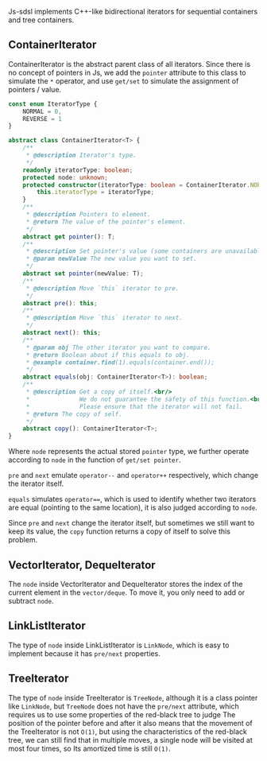 Js-sdsl implements C++-like bidirectional iterators for sequential containers and tree containers.

## ContainerIterator

ContainerIterator is the abstract parent class of all iterators. Since there is no concept of pointers in Js, we add the `pointer` attribute to this class to simulate the `*` operator, and use `get/set` to simulate the assignment of pointers / value.

```typescript
const enum IteratorType {
    NORMAL = 0,
    REVERSE = 1
}

abstract class ContainerIterator<T> {
    /**
     * @description Iterator's type.
     */
    readonly iteratorType: boolean;
    protected node: unknown;
    protected constructor(iteratorType: boolean = ContainerIterator.NORMAL) {
        this.iteratorType = iteratorType;
    }
    /**
     * @description Pointers to element.
     * @return The value of the pointer's element.
     */
    abstract get pointer(): T;
    /**
     * @description Set pointer's value (some containers are unavailable).
     * @param newValue The new value you want to set.
     */
    abstract set pointer(newValue: T);
    /**
     * @description Move `this` iterator to pre.
     */
    abstract pre(): this;
    /**
     * @description Move `this` iterator to next.
     */
    abstract next(): this;
    /**
     * @param obj The other iterator you want to compare.
     * @return Boolean about if this equals to obj.
     * @example container.find(1).equals(container.end());
     */
    abstract equals(obj: ContainerIterator<T>): boolean;
    /**
     * @description Get a copy of itself.<br/>
     *              We do not guarantee the safety of this function.<br/>
     *              Please ensure that the iterator will not fail.
     * @return The copy of self.
     */
    abstract copy(): ContainerIterator<T>;
}
```

Where `node` represents the actual stored `pointer` type, we further operate according to `node` in the function of `get/set pointer`.

`pre` and `next` emulate `operator--` and `operator++` respectively, which change the iterator itself.

`equals` simulates `operator==`, which is used to identify whether two iterators are equal (pointing to the same location), it is also judged according to `node`.

Since `pre` and `next` change the iterator itself, but sometimes we still want to keep its value, the `copy` function returns a copy of itself to solve this problem.

## VectorIterator, DequeIterator

The `node` inside VectorIterator and DequeIterator stores the index of the current element in the `vector/deque`. To move it, you only need to add or subtract `node`.

## LinkListIterator

The type of `node` inside LinkListIterator is `LinkNode`, which is easy to implement because it has `pre/next` properties.

## TreeIterator

The type of `node` inside TreeIterator is `TreeNode`, although it is a class pointer like `LinkNode`, but `TreeNode` does not have the `pre/next` attribute, which requires us to use some properties of the red-black tree to judge The position of the pointer before and after it also means that the movement of the TreeIterator is not `O(1)`, but using the characteristics of the red-black tree, we can still find that in multiple moves, a single node will be visited at most four times, so Its amortized time is still `O(1)`.
